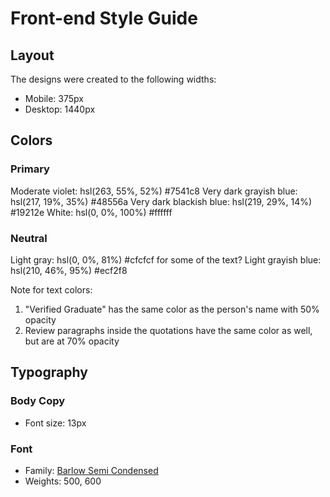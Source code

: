 # Front-end Style Guide

## Layout

The designs were created to the following widths:

- Mobile: 375px
- Desktop: 1440px

## Colors

### Primary

Moderate violet: hsl(263, 55%, 52%) #7541c8
Very dark grayish blue: hsl(217, 19%, 35%) 	#48556a
Very dark blackish blue: hsl(219, 29%, 14%) #19212e
White: hsl(0, 0%, 100%) 	#ffffff

### Neutral

Light gray: hsl(0, 0%, 81%) #cfcfcf for some of the text?
Light grayish blue: hsl(210, 46%, 95%) 	#ecf2f8

Note for text colors:

1. "Verified Graduate" has the same color as the person's name with 50% opacity
2. Review paragraphs inside the quotations have the same color as well, but are at 70% opacity

## Typography

### Body Copy

- Font size: 13px

### Font

- Family: [Barlow Semi Condensed](https://fonts.google.com/specimen/Barlow+Semi+Condensed)
- Weights: 500, 600
